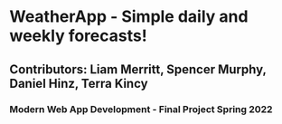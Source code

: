 # WeatherApp - Simple daily and weekly forecasts!
## Contributors: Liam Merritt, Spencer Murphy, Daniel Hinz, Terra Kincy
### Modern Web App Development - Final Project Spring 2022
